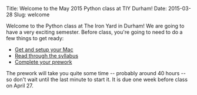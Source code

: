 Title: Welcome to the May 2015 Python class at TIY Durham!
Date: 2015-03-28
Slug: welcome

Welcome to the Python class at The Iron Yard in Durham! We are going to have a very exciting semester. Before class, you're going to need to do a few things to get ready:

* [Get and setup your Mac]({filename}/pages/mac.md)
* [Read through the syllabus]({filename}/pages/syllabus.md)
* [Complete your prework]({filename}/pages/prework.md)

The prework will take you quite some time -- probably around 40 hours -- so don't wait until the last minute to start it. It is due one week before class on April 27.